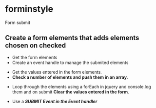 # forminstyle
Form submit
## Create a form elements that adds elements chosen on checked
* Get the form elements
* Create an event handle to manage the submited elements
- Get the values entered in the form elements.
- **Check a number of elements and push them in an array**.
* Loop through the elements using a forEach in jquery and console.log them and on submit **Clear the values entered in the form**.
- Use a **_SUBMIT Event in the Event handler_**